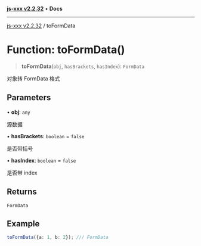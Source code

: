 [**js-xxx v2.2.32**](../README.md) • **Docs**

***

[js-xxx v2.2.32](../README.md) / toFormData

# Function: toFormData()

> **toFormData**(`obj`, `hasBrackets`, `hasIndex`): `FormData`

对象转 FormData 格式

## Parameters

• **obj**: `any`

源数据

• **hasBrackets**: `boolean` = `false`

是否带括号

• **hasIndex**: `boolean` = `false`

是否带 index

## Returns

`FormData`

## Example

```ts
toFormData({a: 1, b: 2}); /// FormData
```

